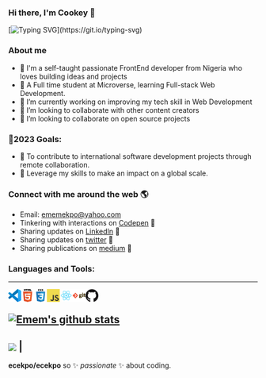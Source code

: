 ### Hi there, I'm Cookey 👋

[![Typing SVG](https://readme-typing-svg.herokuapp.com?font=Architects+Daughter&size=30&color=7AF79A&lines=Great+to+have+you+here!;)](https://git.io/typing-svg)


### About me

- 💼 I'm a self-taught passionate FrontEnd developer from Nigeria who loves building ideas and projects 
- 🔭 A Full time student at Microverse, learning  Full-stack Web Development.
 - 🔭 I’m currently working on improving my tech skill in Web Development
 - 🌱 I’m looking to collaborate with other content creators
 - 👯 I’m looking to collaborate on open source projects
 
 ### 🚂2023 Goals: 
 
 - 🌱 To contribute to international software development projects through remote collaboration.
 - 🌱 Leverage my skills to make an impact on a global scale.

### Connect with me around the web 🌎
- Email: ememekpo@yahoo.com
- Tinkering with interactions on <a href="https://codepen.io/ememekpo"> Codepen</a> 🏓
- Sharing updates on <a href="https://www.linkedin.com/in/emem-ekpo">LinkedIn</a> 💼
- Sharing updates on <a href="https://www.twitter.com/in/ememcookey/">twitter</a> 💼
- Sharing publications on <a href="https://medium.com/@emem.ekpo75">medium</a> 💼


### Languages and Tools:
---

<img align="left" alt="Visual Studio Code" width="26px" src="https://raw.githubusercontent.com/github/explore/80688e429a7d4ef2fca1e82350fe8e3517d3494d/topics/visual-studio-code/visual-studio-code.png" />
<img align="left" alt="HTML5" width="26px" src="https://raw.githubusercontent.com/github/explore/80688e429a7d4ef2fca1e82350fe8e3517d3494d/topics/html/html.png" />
<img align="left" alt="CSS3" width="26px" src="https://raw.githubusercontent.com/github/explore/80688e429a7d4ef2fca1e82350fe8e3517d3494d/topics/css/css.png" />
<img align="left" alt="JavaScript" width="26px" src="https://raw.githubusercontent.com/github/explore/80688e429a7d4ef2fca1e82350fe8e3517d3494d/topics/javascript/javascript.png" />
<img align="left" alt="React" width="26px" src="https://raw.githubusercontent.com/github/explore/80688e429a7d4ef2fca1e82350fe8e3517d3494d/topics/react/react.png" />
<img align="left" alt="Git" width="26px" src="https://raw.githubusercontent.com/github/explore/80688e429a7d4ef2fca1e82350fe8e3517d3494d/topics/git/git.png" />
<img align="left" alt="GitHub" width="26px" src="https://raw.githubusercontent.com/github/explore/78df643247d429f6cc873026c0622819ad797942/topics/github/github.png"/>
<br>

<a href="https://github.com/ecekpo/github-readme-stats"><img align="center" src="https://github-readme-stats.vercel.app/api?username=ecekpo&show_icons=true&include_all_commits=true&theme=buefy&hide_border=true" alt="Emem's github stats" /></a> 
---
<a href="https://github.com/ecekpo/github-readme-stats"><img align="center" src="https://github-readme-stats.vercel.app/api/top-langs/?username=ecekpo&layout=compact&theme=buefy&hide_border=true" /></a> |
---
**ecekpo/ecekpo** so ✨ _passionate_ ✨ about coding.
